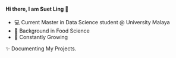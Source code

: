 #### Hi there, I am Suet Ling 👋

*  💻 Current Master in Data Science student @ University Malaya 
*  🍗 Background in Food Science  
*  🌱 Constantly Growing

✨ Documenting My Projects. 

